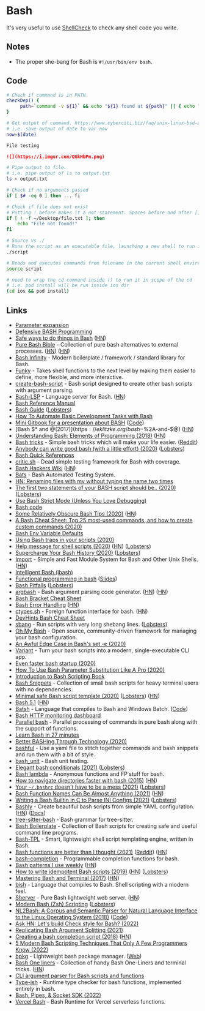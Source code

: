 # Bash

It's very useful to use [ShellCheck](https://www.shellcheck.net) to check any shell code you write.

## Notes

-   The proper she-bang for Bash is `#!/usr/bin/env bash`.

## Code

```bash
# Check if command is in PATH
checkDep() {
     path=`command -v ${1}` && echo "${1} found at ${path}" || { echo "${1} not found" >&2 ; exit 1; }
}
```

```bash
# Get output of command. https://www.cyberciti.biz/faq/unix-linux-bsd-appleosx-bash-assign-variable-command-output/
# i.e. save output of date to var now
now=$(date)
```

```md
File testing

![](https://i.imgur.com/QGkHbPm.png)
```

```bash
# Pipe output to file.
# i.e. pipe output of ls to output.txt
ls > output.txt
```

```bash
# Check if no arguments passed
if [ $# -eq 0 ] then ... fi
```

```bash
# Check if file does not exist
# Putting ! before makes it a not statement. Spaces before and after [] are important.
if [ ! -f ~/Desktop/file.txt ]; then
    echo "File not found!"
fi
```

```bash
# Source vs ./
# Runs the script as an executable file, launching a new shell to run it
./script

# Reads and executes commands from filename in the current shell environment
source script
```

```bash
# need to wrap the cd command inside () to run it in scope of the cd
# i.e. pod install will be run inside ios dir
(cd ios && pod install)
```

## Links

-   [Parameter expansion](http://wiki.bash-hackers.org/syntax/pe)
-   [Defensive BASH Programming](http://www.kfirlavi.com/blog/2012/11/14/defensive-bash-programming/)
-   [Safe ways to do things in Bash](https://github.com/anordal/shellharden/blob/master/how_to_do_things_safely_in_bash.md) ([HN](https://news.ycombinator.com/item?id=17057596))
-   [Pure Bash Bible](https://github.com/dylanaraps/pure-bash-bible) - Collection of pure bash alternatives to external processes. ([HN](https://news.ycombinator.com/item?id=21013150)) ([HN](https://news.ycombinator.com/item?id=30363506))
-   [Bash Infinity](https://github.com/niieani/bash-oo-framework) - Modern boilerplate / framework / standard library for Bash.
-   [Funky](https://github.com/bbugyi200/funky) - Takes shell functions to the next level by making them easier to define, more flexible, and more interactive.
-   [create-bash-script](https://github.com/nikita-skobov/create-bash-script) - Bash script designed to create other bash scripts with argument parsing.
-   [Bash-LSP](https://github.com/bash-lsp/bash-language-server) - Language server for Bash. ([HN](https://news.ycombinator.com/item?id=26663135))
-   [Bash Reference Manual](https://tiswww.case.edu/php/chet/bash/bashref.html)
-   [Bash Guide](https://mywiki.wooledge.org/BashGuide) ([Lobsters](https://lobste.rs/s/onsous/bash_guide))
-   [How To Automate Basic Development Tasks with Bash](https://jmulholland.com/how-to-automate-basic-development-tasks-with-bash)
-   [Mini Gitbook for a presentation about BASH](https://erkanerol.github.io/bash-lingua-non-grata/#/) ([Code](https://github.com/erkanerol/bash-lingua-non-grata))
-   [Bash $\* and $@ (2017)](https://eklitzke.org/bash-$%2A-and-$@) ([HN](https://news.ycombinator.com/item?id=22027809))
-   [Understanding Bash: Elements of Programming (2018)](https://www.linuxjournal.com/content/understanding-bash-elements-programming) ([HN](https://news.ycombinator.com/item?id=22052890))
-   [Bash tricks](https://github.com/SimonBaeumer/bash-tricks) - Simple bash tricks which will make your life easier. ([Reddit](https://www.reddit.com/r/bash/comments/eokp46/some_simple_bash_tipps/))
-   [Anybody can write good bash (with a little effort) (2020)](https://blog.yossarian.net/2020/01/23/Anybody-can-write-good-bash-with-a-little-effort) ([Lobsters](https://lobste.rs/s/y0nx8o/anybody_can_write_good_bash_with_little))
-   [Bash Quick References](https://shellmagic.xyz/)
-   [critic.sh](https://github.com/Checksum/critic.sh) - Dead simple testing framework for Bash with coverage.
-   [Bash Hackers Wiki](https://wiki.bash-hackers.org/) ([HN](https://news.ycombinator.com/item?id=22382686))
-   [Bats](https://github.com/bats-core/bats-core) - Bash Automated Testing System.
-   [HN: Renaming files with mv without typing the name two times](https://news.ycombinator.com/item?id=22859935)
-   [The first two statements of your BASH script should be.. (2020)](https://ashishb.net/all/the-first-two-statements-of-your-bash-script-should-be/) ([Lobsters](https://lobste.rs/s/ajoaje/first_two_statements_your_bash_script))
-   [Use Bash Strict Mode (Unless You Love Debugging)](http://redsymbol.net/articles/unofficial-bash-strict-mode/)
-   [Bash code](https://github.com/bminor/bash)
-   [Some Relatively Obscure Bash Tips (2020)](https://zwischenzugs.com/2020/05/09/some-relatively-obscure-bash-tips/) ([HN](https://news.ycombinator.com/item?id=23126305))
-   [A Bash Cheat Sheet: Top 25 most-used commands, and how to create custom commands (2020)](https://medium.com/better-programming/bash-cheat-sheet-top-25-commands-and-creating-custom-commands-75941dcdc450)
-   [Bash Env Variable Defaults](https://www.yesthatblog.com/post/0065-env-defaults/)
-   [Using Bash traps in your scripts (2020)](https://opensource.com/article/20/6/bash-trap)
-   [Help message for shell scripts (2020)](https://samizdat.dev/help-message-for-shell-scripts/) ([HN](https://news.ycombinator.com/item?id=23763166)) ([Lobsters](https://lobste.rs/s/5njqrb/help_message_for_shell_scripts))
-   [Supercharge Your Bash History (2020)](https://metaredux.com/posts/2020/07/07/supercharge-your-bash-history.html) ([Lobsters](https://lobste.rs/s/ruygyw/supercharge_your_bash_history))
-   [Import](https://import.pw/) - Simple and Fast Module System for Bash and Other Unix Shells. ([HN](https://news.ycombinator.com/item?id=23864909))
-   [Intelligent Bash (ibash)](https://rdmp.org/dmbcs/i-bash)
-   [Functional programming in bash](https://github.com/ssledz/bash-fun) ([Slides](https://ssledz.github.io/presentations/bash-fun.html#/))
-   [Bash Pitfalls](https://mywiki.wooledge.org/BashPitfalls) ([Lobsters](https://lobste.rs/s/1vqimp/bash_pitfalls))
-   [argbash](https://github.com/matejak/argbash) - Bash argument parsing code generator. ([HN](https://news.ycombinator.com/item?id=24636367)) ([HN](https://news.ycombinator.com/item?id=30737701))
-   [Bash Bracket Cheat Sheet](https://wizardzines.com/comics/brackets-cheatsheet/)
-   [Bash Error Handling](https://wizardzines.com/comics/bash-errors/) ([HN](https://news.ycombinator.com/item?id=24727495))
-   [ctypes.sh](https://github.com/taviso/ctypes.sh) - Foreign function interface for bash. ([HN](https://news.ycombinator.com/item?id=24738814))
-   [DevHints Bash Cheat Sheet](https://devhints.io/bash)
-   [sbang](https://github.com/spack/sbang) - Run scripts with very long shebang lines. ([Lobsters](https://lobste.rs/s/rin6rc/sbang_lets_you_run_scripts_with_very_long))
-   [Oh My Bash](https://github.com/ohmybash/oh-my-bash) - Open source, community-driven framework for managing your bash configuration.
-   [An Awful Edge Case in Bash's set -e (2020)](http://jbrot.com/blog/dash_e_problems.html)
-   [Variant](https://github.com/mumoshu/variant2) - Turn your bash scripts into a modern, single-executable CLI app.
-   [Even faster bash startup (2020)](https://work.lisk.in/2020/11/20/even-faster-bash-startup.html)
-   [How To Use Bash Parameter Substitution Like A Pro (2020)](https://www.cyberciti.biz/tips/bash-shell-parameter-substitution-2.html)
-   [Introduction to Bash Scripting Book](https://github.com/bobbyiliev/introduction-to-bash-scripting)
-   [Bash Snippets](https://github.com/alexanderepstein/Bash-Snippets) - Collection of small bash scripts for heavy terminal users with no dependencies.
-   [Minimal safe Bash script template (2020)](https://betterdev.blog/minimal-safe-bash-script-template/) ([Lobsters](https://lobste.rs/s/yeloyn/minimal_safe_bash_script_template)) ([HN](https://news.ycombinator.com/item?id=25428621))
-   [Bash 5.1](https://lists.gnu.org/archive/html/info-gnu/2020-12/msg00003.html) ([HN](https://news.ycombinator.com/item?id=25492551))
-   [Batsh](https://batsh.org/) - Language that compiles to Bash and Windows Batch. ([Code](https://github.com/batsh-dev-team/Batsh))
-   [Bash HTTP monitoring dashboard](https://raymii.org/s/software/Bash_HTTP_Monitoring_Dashboard.html)
-   [Parallel bash](https://github.com/Akianonymus/parallel-bash) - Parallel processing of commands in pure bash along with the support of functions.
-   [Learn Bash in 27 minutes](https://github.com/pforret/LearnBashQuickly)
-   [Better BASHing Through Technology (2020)](https://andydote.co.uk/2020/08/28/better-bashing-through-technology/)
-   [bashful](https://github.com/wagoodman/bashful) - Use a yaml file to stitch together commands and bash snippets and run them with a bit of style.
-   [bash_unit](https://github.com/pgrange/bash_unit) - Bash unit testing.
-   [Elegant bash conditionals (2021)](https://timvisee.com/blog/elegant-bash-conditionals/) ([Lobsters](https://lobste.rs/s/nao13f/elegant_bash_conditionals))
-   [Bash lambda](https://github.com/spencertipping/bash-lambda) - Anonymous functions and FP stuff for bash.
-   [How to navigate directories faster with bash (2015)](https://mhoffman.github.io/2015/05/21/how-to-navigate-directories-with-the-shell.html) ([HN](https://news.ycombinator.com/item?id=26899531))
-   [Your `~/.bashrc` doesn't have to be a mess (2021)](https://write.as/bpsylevc6lliaspe) ([Lobsters](https://lobste.rs/s/r1tpld/your_bashrc_doesn_t_have_be_mess))
-   [Bash Function Names Can Be Almost Anything (2021)](https://blog.dnmfarrell.com/post/bash-function-names-can-be-almost-anything/) ([HN](https://news.ycombinator.com/item?id=27726699))
-   [Writing a Bash Builtin in C to Parse INI Configs (2021)](https://mbuki-mvuki.org/posts/2021-07-12-writing-a-bash-builtin-in-c-to-parse-ini-configs/) ([Lobsters](https://lobste.rs/s/6wjuk4/writing_bash_builtin_c_parse_ini_configs))
-   [Bashly](https://github.com/DannyBen/bashly) - Create beautiful bash scripts from simple YAML configuration. ([HN](https://news.ycombinator.com/item?id=28305479)) ([Docs](https://bashly.dannyb.co/))
-   [tree-sitter-bash](https://github.com/tree-sitter/tree-sitter-bash) - Bash grammar for tree-sitter.
-   [Bash Boilerplate](https://github.com/xwmx/bash-boilerplate) - Collection of Bash scripts for creating safe and useful command line programs.
-   [Bash-TPL](https://github.com/TekWizely/bash-tpl) - Smart, lightweight shell script templating engine, written in Bash.
-   [Bash functions are better than I thought (2021)](https://cuddly-octo-palm-tree.com/posts/2021-10-31-better-bash-functions/) ([Reddit](https://www.reddit.com/r/programming/comments/qjnzmn/underwhelmed_by_bash_functions_maybe_youre_using/)) ([HN](https://news.ycombinator.com/item?id=29058140))
-   [bash-completion](https://github.com/scop/bash-completion) - Programmable completion functions for bash.
-   [Bash patterns I use weekly](https://will-keleher.com/posts/5-Useful-Bash-Patterns.html) ([HN](https://news.ycombinator.com/item?id=29318751))
-   [How to write idempotent Bash scripts (2019)](https://arslan.io/2019/07/03/how-to-write-idempotent-bash-scripts/) ([HN](https://news.ycombinator.com/item?id=29483070)) ([Lobsters](https://lobste.rs/s/ixuahi/how_write_idempotent_bash_scripts))
-   [Mastering Bash and Terminal (2017)](https://www.blockloop.io/mastering-bash-and-terminal/) ([HN](https://news.ycombinator.com/item?id=13400350))
-   [bish](https://github.com/tdenniston/bish) - Language that compiles to Bash. Shell scripting with a modern feel.
-   [Sherver](https://github.com/remileduc/sherver) - Pure Bash lightweight web server. ([HN](https://news.ycombinator.com/item?id=29648135))
-   [Modern Bash (Zsh) Scripting](https://www.mulle-kybernetik.com/modern-bash-scripting/) ([Lobsters](https://lobste.rs/s/gwzjjw/modern_bash_scripting))
-   [NL2Bash: A Corpus and Semantic Parser for Natural Language Interface to the Linux Operating System (2018)](https://arxiv.org/abs/1802.08979) ([Code](https://github.com/TellinaTool/nl2bash))
-   [Ask HN: Let's build Check style for Bash? (2022)](https://news.ycombinator.com/item?id=30405177)
-   [Replicating Bash Argument Splitting (2021)](https://blog.dnmfarrell.com/post/replicating-bash-argument-splitting/)
-   [Creating a bash completion script (2018)](https://iridakos.com/programming/2018/03/01/bash-programmable-completion-tutorial) ([HN](https://news.ycombinator.com/item?id=30524440))
-   [5 Modern Bash Scripting Techniques That Only A Few Programmers Know (2022)](https://levelup.gitconnected.com/5-modern-bash-scripting-techniques-that-only-a-few-programmers-know-4abb58ddadad)
-   [bpkg](https://github.com/bpkg/bpkg) - Lightweight bash package manager. ([Web](https://bpkg.sh/))
-   [Bash One liners](https://github.com/onceupon/Bash-Oneliner) - Collection of handy Bash One-Liners and terminal tricks. ([HN](https://news.ycombinator.com/item?id=31250275))
-   [CLI argument parser for Bash scripts and functions](https://bashjazz.orion3.space/cli-args.html)
-   [Type-ish](https://github.com/Mythra/typeish) - Runtime type checker for bash functions, implemented entirely in bash.
-   [Bash, Pipes, & Socket SDK (2022)](https://socketsupply.co/blog/bash-pipes-and-socket-sdk/)
-   [Vercel Bash](https://github.com/importpw/vercel-bash) - Bash Runtime for Vercel serverless functions.

